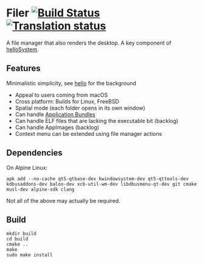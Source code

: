 # Filer [![Build Status](https://api.cirrus-ci.com/github/helloSystem/Filer.svg)](https://cirrus-ci.com/github/helloSystem/Filer) [![Translation status](https://hosted.weblate.org/widgets/hellosystem/-/filer/svg-badge.svg)](https://hosted.weblate.org/engage/hellosystem/)

A file manager that also renders the desktop. A key component of [helloSystem](https://hellosystem.github.io/docs/).

## Features

Minimalistic simplicity, see [hello](https://github.com/probonopd/hello) for the background

* Appeal to users coming from macOS
* Cross platform: Builds for Linux, FreeBSD
* Spatial mode (each folder opens in its own window)
* Can handle [Application Bundles](https://hellosystem.github.io/docs/developer/application-bundles.html)
* Can handle ELF files that are lacking the executable bit (backlog)
* Can handle AppImages (backlog)
* Context menu can be extended using file manager actions

## Dependencies

On Alpine Linux:

```
apk add --no-cache qt5-qtbase-dev kwindowsystem-dev qt5-qttools-dev kdbusaddons-dev baloo-dev xcb-util-wm-dev libdbusmenu-qt-dev git cmake musl-dev alpine-sdk clang
```

Not all of the above may actually be required.

## Build

```
mkdir build
cd build
cmake ..
make
sudo make install
```
